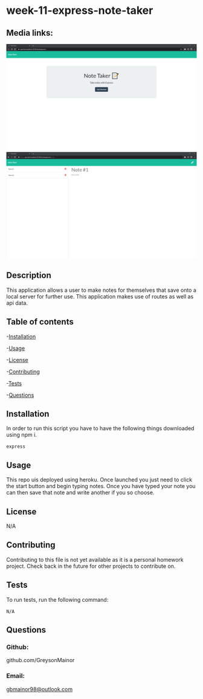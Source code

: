 # week-11-express-note-taker

## Media links:
![Picture #1](./media/Note-taker-screenshot.png)
![Picture #2](./media/note-taker-screenshot-2.png)
## Description
This application allows a user to make notes for themselves that save onto a local server for further use.  This application makes use of routes as well as api data.

 ## Table of contents

-[Installation](#installation)

-[Usage](#usage)

-[License](#license)

-[Contributing](#contributing)

-[Tests](#tests)

-[Questions](#questions)

## Installation

In order to run this script you have to have the following things downloaded using npm i.
```
express
```

## Usage

This repo uis deployed using heroku.  Once launched you just need to click the start button and begin typing notes.  Once you have typed your note you can then save that note and write another if you so choose.
## License

N/A


## Contributing
Contributing to this file is not yet available as it is a personal homework project.  Check back in the future for other projects to contribute on.

## Tests

To run tests, run the following command:

```
N/A
```

## Questions

### Github:
github.com/GreysonMainor

### Email:
gbmainor98@outlook.com
  